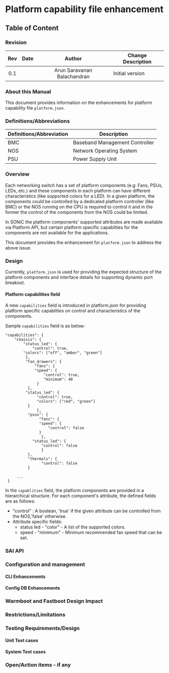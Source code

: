 # Platform capability file enhancement #

## Table of Content 

### Revision  

 | Rev |     Date    |            Author            | Change Description   |
 |:---:|:-----------:|:----------------------------:|----------------------|
 | 0.1 |             | Arun Saravanan Balachandran  | Initial version      |

### About this Manual

This document provides information on the enhancements for platform capability file `platform.json`.

### Definitions/Abbreviations 

| Definitions/Abbreviation | Description |
|--------------------------|-------------|
| BMC | Baseband Management Controller |
| NOS | Network Operating System |
| PSU | Power Supply Unit |

### Overview 

Each networking switch has a set of platform components (e.g: Fans, PSUs, LEDs, etc.) and these components in each platform can have different characteristics (like supported colors for a LED). In a given platform, the components could be controlled by a dedicated platform controller (like BMC) or the NOS running on the CPU is required to control it and in the former the control of the components from the NOS could be limited.

In SONiC the platform components' supported attributes are made available via Platform API, but certain platform specific capabilties for the components are not available for the applications.

This document provides the enhancement for `platform.json` to address the above issue.

### Design 

Currently, `platform.json` is used for providing the expected structure of the platform components and interface details for supporting dynamic port breakout.

#### Platform capabilities field 

A new `capabilities` field is introduced in platform.json for providing platform specific capablities on control and characteristics of the components.

Sample `capabilities` field is as below:
```
"capabilities": {
	"chassis": {
	    "status_led": {
	    	"control": true,
		"colors": ["off", "amber", "green"]
	     },
	     "fan_drawers": {
	     	 "fans": {
		     "speed": {
		         "control": true,
		         "minimum": 40
		      }
		  },
		 "status_led": {
		      "control": true,
		      "colors": ["red", "green"]
		  }
              },
	      "psus": {
	           "fans": {
		       "speed": {
		           "control": false
		       }
	            },  
		    "status_led": {
		        "control": false
	            }
	      },
	      "thermals": {
	      	    "control": false
	      }

 	 ...
 }
```

In the `capablities` field, the platform components are provided in a hierarchical structure. For each component's attribute, the defined fields are as follows:
- "control" : A boolean, 'true' if the given attribute can be controlled from the NOS,'false' otherwise.
- Attribute specific fields:
	- status led - "color" - A list of the supported colors.
	- speed - "minimum" - Minimum recommended fan speed that can be set.

### SAI API 

### Configuration and management 

#### CLI Enhancements 

#### Config DB Enhancements  
		
### Warmboot and Fastboot Design Impact  

### Restrictions/Limitations  

### Testing Requirements/Design  

#### Unit Test cases  

#### System Test cases

### Open/Action items - if any 
